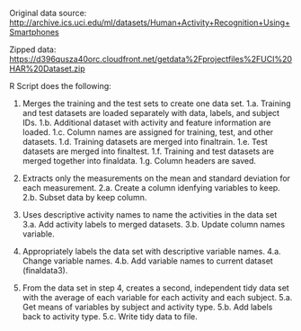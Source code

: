 Original data source:
http://archive.ics.uci.edu/ml/datasets/Human+Activity+Recognition+Using+Smartphones

Zipped data:
https://d396qusza40orc.cloudfront.net/getdata%2Fprojectfiles%2FUCI%20HAR%20Dataset.zip

R Script does the following:
1. Merges the training and the test sets to create one data set.
1.a. Training and test datasets are loaded separately with data, labels, and subject IDs.
1.b. Additional dataset with activity and feature information are loaded.
1.c. Column names are assigned for training, test, and other datasets.
1.d. Training datasets are merged into finaltrain.
1.e. Test datasets are merged into finaltest.
1.f. Training and test datasets are merged together into finaldata.
1.g. Column headers are saved.

2. Extracts only the measurements on the mean and standard deviation for each measurement.
2.a. Create a column idenfying variables to keep.
2.b. Subset data by keep column.

3. Uses descriptive activity names to name the activities in the data set
3.a. Add activity labels to merged datasets.
3.b. Update column names variable.

4. Appropriately labels the data set with descriptive variable names.
4.a. Change variable names.
4.b. Add variable names to current dataset (finaldata3).

5. From the data set in step 4, creates a second, independent tidy data set with the average of each variable for each activity and each subject.
5.a. Get means of variables by subject and activity type.
5.b. Add labels back to activity type.
5.c. Write tidy data to file.
